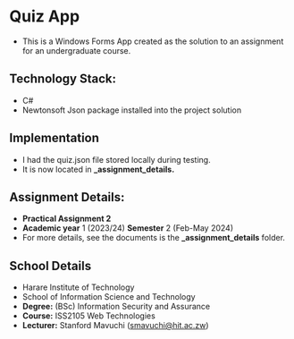 # Quiz App

* This is a Windows Forms App created as the solution to an assignment for an undergraduate course.

## Technology Stack:

* C#
* Newtonsoft Json package installed into the project solution

## Implementation

* I had the quiz.json file stored locally during testing.
* It is now located in **_assignment_details.**

## Assignment Details:

* **Practical Assignment 2**
* **Academic year** 1 (2023/24) **Semester** 2 (Feb-May 2024)
* For more details, see the documents is the **_assignment_details** folder.

## School Details

* Harare Institute of Technology
* School of Information Science and Technology
* **Degree:** (BSc) Information Security and Assurance
* **Course:** ISS2105 Web Technologies
* **Lecturer:** Stanford Mavuchi (smavuchi@hit.ac.zw)
